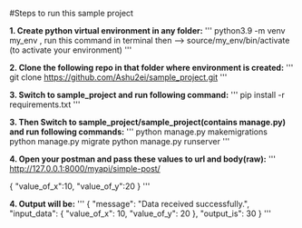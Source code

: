#Steps to run this sample project

**1. Create python virtual environment in any folder:**
'''
python3.9 -m venv my_env , run this command in terminal
then --> source/my_env/bin/activate (to activate your environment)
'''

**2. Clone the following repo in that folder where environment is created:**
'''
git clone https://github.com/Ashu2ei/sample_project.git
'''

**3. Switch to sample_project and run following command:**
'''
pip install -r requirements.txt
'''

**3. Then Switch to sample_project/sample_project(contains manage.py) and run following commands:**
'''
python manage.py makemigrations
python manage.py migrate
python manage.py runserver
'''

**4. Open your postman and pass these values to url and body(raw):**
'''
http://127.0.0.1:8000/myapi/simple-post/

{
    "value_of_x":10,
    "value_of_y":20 
}
'''

**4. Output will be:**
'''
{
    "message": "Data received successfully.",
    "input_data": {
        "value_of_x": 10,
        "value_of_y": 20
    },
    "output_is": 30
}
'''